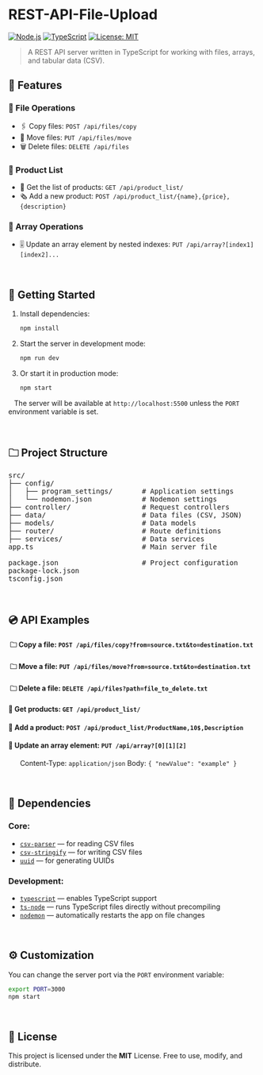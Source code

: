 # REST-API-File-Upload

[![Node.js](https://img.shields.io/badge/Node.js-18.x-gray?style=flat-square&logo=node.js&logoColor=white)](https://nodejs.org/)
[![TypeScript](https://img.shields.io/badge/TypeScript-5.x-gray?style=flat-square&logo=typescript&logoColor=white)](https://www.typescriptlang.org/)
[![License: MIT](https://img.shields.io/badge/License-MIT-gray?style=flat-square)](https://opensource.org/licenses/MIT)

> A REST API server written in TypeScript for working with files, arrays, and tabular data (CSV).

## 🎻 Features

### 🎼 File Operations
- 🖇️ Copy files: `POST /api/files/copy`
- 🛒 Move files: `PUT /api/files/move`
- 🗑️ Delete files: `DELETE /api/files`

### 🎼 Product List
- 🧾 Get the list of products: `GET /api/product_list/`
- 🗞️ Add a new product: `POST /api/product_list/{name},{price},{description}`

### 🎼 Array Operations
- 🎚️ Update an array element by nested indexes: `PUT /api/array?[index1][index2]...`

<br>

## 🪽 Getting Started

1. Install dependencies:

   ```bash
   npm install
   ```

2. Start the server in development mode:

   ```bash
   npm run dev
   ```

3. Or start it in production mode:

   ```bash
   npm start
   ```
   
&nbsp;&nbsp;&nbsp;The server will be available at `http://localhost:5500` unless the `PORT` environment variable is set.

<br>

## 🗀 Project Structure

<pre>
src/
├── config/
│   ├── program_settings/       # Application settings
│   └── nodemon.json            # Nodemon settings
├── controller/                 # Request controllers
├── data/                       # Data files (CSV, JSON)
├── models/                     # Data models
├── router/                     # Route definitions
├── services/                   # Data services
app.ts                          # Main server file

package.json                    # Project configuration
package-lock.json
tsconfig.json
</pre>

<br>

## 💿 API Examples

#### &nbsp;🗀 Copy a file: ```POST /api/files/copy?from=source.txt&to=destination.txt```

#### &nbsp;🗀 Move a file: ```PUT /api/files/move?from=source.txt&to=destination.txt```

#### &nbsp;🗀 Delete a file: ```DELETE /api/files?path=file_to_delete.txt```

#### 📡 Get products: ```GET /api/product_list/```

#### 📡 Add a product: ```POST /api/product_list/ProductName,10$,Description```

####  📡️ Update an array element: ```PUT /api/array?[0][1][2]```
&nbsp;&nbsp;&nbsp;&nbsp;&nbsp; Content-Type: `application/json` Body: `{ "newValue": "example" }`

<br>

## 🔗 Dependencies

### Core:
- [`csv-parser`](https://www.npmjs.com/package/csv-parser) — for reading CSV files
- [`csv-stringify`](https://www.npmjs.com/package/csv-stringify) — for writing CSV files
- [`uuid`](https://www.npmjs.com/package/uuid) — for generating UUIDs

### Development:
- [`typescript`](https://www.npmjs.com/package/typescript) — enables TypeScript support
- [`ts-node`](https://www.npmjs.com/package/ts-node) — runs TypeScript files directly without precompiling
- [`nodemon`](https://www.npmjs.com/package/nodemon) — automatically restarts the app on file changes

<br>

## ⚙️ Customization

You can change the server port via the `PORT` environment variable:

```bash
export PORT=3000
npm start
```

<br>

## 🧬 License

This project is licensed under the **MIT** License. Free to use, modify, and distribute.
